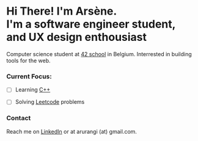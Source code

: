 # Hi There! I'm Arsène.<br>I'm a software engineer student,<br>and UX design enthousiast
Computer science student at [42 school](https://42.fr/en/homepage/) in Belgium. Interrested in building tools for the web.
### Current Focus:
- [ ] Learning [C++](https://github.com/rurangiza/piscine-cpp)
- [ ] Solving [Leetcode](https://github.com/rurangiza/leetcode) problems



<!--- in progress
### Articles (explorable explanations)
- 
- 
- 

### Work
- company x: ...
- company x: ...

### Open source
- 
- 
- 

### Interests
- everything web
- tools for thought
- explorable explanations

--->

### Contact
Reach me on [LinkedIn](https://www.linkedin.com/in/arsenerurangiza/) or at arurangi (at) gmail.com.
